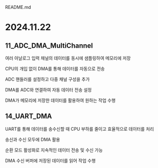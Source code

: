 README.md

# 2024.11.22

## 11_ADC_DMA_MultiChannel

여러 아날로그 입력 채널의 데이터를 동시에 샘플링하여 메모리에 저장

CPU의 개입 없이 DMA를 통해 데이터를 자동으로 전송

ADC 핸들러를 설정하고 다중 채널 구성을 추가

DMA를 ADC와 연결하여 자동 데이터 전송 설정

DMA가 메모리에 저장한 데이터를 활용하여 원하는 작업 수행


## 14_UART_DMA

UART를 통해 데이터를 송수신할 때 CPU 부하를 줄이고 효율적으로 데이터를 처리

송신과 수신 모두에 DMA 활용

순환 모드 활성화로 지속적인 데이터 전송 및 수신 가능

DMA 수신 버퍼에 저장된 데이터를 읽어 작업 수행
